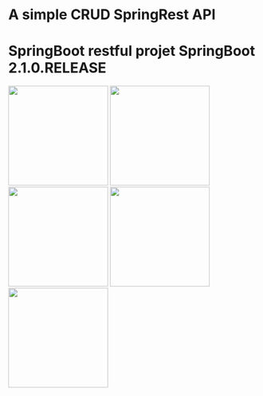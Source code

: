 # A simple CRUD SpringRest API
# SpringBoot restful projet SpringBoot 2.1.0.RELEASE


<img src="https://user-images.githubusercontent.com/23044283/54253366-acc30500-4546-11e9-8e42-f1a692c17cbb.png" width="200"/>

<img src="https://user-images.githubusercontent.com/23044283/54253367-acc30500-4546-11e9-81f9-824ac5348170.png" width="200"/>

<img src="https://user-images.githubusercontent.com/23044283/54253368-acc30500-4546-11e9-8bb8-b4cc6ff5c2a0.png" width="200"/>

<img src="https://user-images.githubusercontent.com/23044283/54253369-ad5b9b80-4546-11e9-857b-6a0463083983.png" width="200"/>

<img src="https://user-images.githubusercontent.com/23044283/54253370-ad5b9b80-4546-11e9-8d3c-517af8bbebf0.png" width="200"/>
